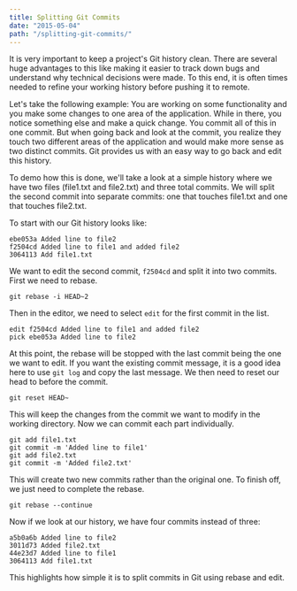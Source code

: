 ```yaml
---
title: Splitting Git Commits
date: "2015-05-04"
path: "/splitting-git-commits/"
---
```


It is very important to keep a project's Git history clean.  There are several huge advantages to this like making it easier to track down bugs and understand why technical decisions were made.  To this end, it is often times needed to refine your working history before pushing it to remote.

Let's take the following example:  You are working on some functionality and you make some changes to one area of the application.  While in there, you notice something else and make a quick change.  You commit all of this in one commit.  But when going back and look at the commit, you realize they touch two different areas of the application and would make more sense as two distinct commits.  Git provides us with an easy way to go back and edit this history.

To demo how this is done, we'll take a look at a simple history where we have two files (file1.txt and file2.txt) and three total commits.  We will split the second commit into separate commits: one that touches file1.txt and one that touches file2.txt.

To start with our Git history looks like:

```
ebe053a Added line to file2
f2504cd Added line to file1 and added file2
3064113 Add file1.txt
```

We want to edit the second commit, `f2504cd` and split it into two commits.  First we need to rebase.

```
git rebase -i HEAD~2
```

Then in the editor, we need to select `edit` for the first commit in the list.

```
edit f2504cd Added line to file1 and added file2
pick ebe053a Added line to file2
```

At this point, the rebase will be stopped with the last commit being the one we want to edit.  If you want the existing commit message, it is a good idea here to use `git log` and copy the last message.  We then need to reset our head to before the commit.

```
git reset HEAD~
```

This will keep the changes from the commit we want to modify in the working directory.  Now we can commit each part individually.

```
git add file1.txt
git commit -m 'Added line to file1'
git add file2.txt
git commit -m 'Added file2.txt'
```

This will create two new commits rather than the original one.  To finish off, we just need to complete the rebase.

```
git rebase --continue
```

Now if we look at our history, we have four commits instead of three:

```
a5b0a6b Added line to file2
3011d73 Added file2.txt
44e23d7 Added line to file1
3064113 Add file1.txt
```

This highlights how simple it is to split commits in Git using rebase and edit.

